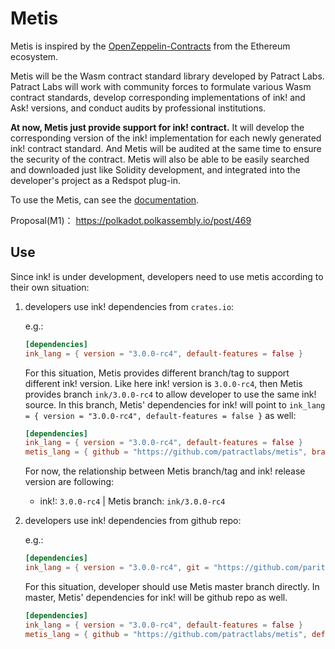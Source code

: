 # Metis

Metis is inspired by the [OpenZeppelin-Contracts](https://github.com/OpenZeppelin/openzeppelin-contracts) from the Ethereum ecosystem. 

Metis will be the Wasm contract standard library developed by Patract Labs. Patract Labs will work with community forces to formulate various Wasm contract standards, develop corresponding implementations of ink! and Ask! versions, and conduct audits by professional institutions.

**At now, Metis just provide support for ink! contract.** It will develop the corresponding version of the ink! implementation for each newly generated ink! contract standard. And Metis will be audited at the same time to ensure the security of the contract. Metis will also be able to be easily searched and downloaded just like Solidity development, and integrated into the developer's project as a Redspot plug-in.

To use the Metis, can see the [documentation](https://patractlabs.github.io/metis/#/./en-us/overview).

Proposal(M1)： https://polkadot.polkassembly.io/post/469

## Use
Since ink! is under development, developers need to use metis according to their own situation:

1. developers use ink! dependencies from `crates.io`:

    e.g.:
    ```toml
    [dependencies]
    ink_lang = { version = "3.0.0-rc4", default-features = false }
    ```
    For this situation, Metis provides different branch/tag to support different ink! version. Like here ink! version
    is `3.0.0-rc4`, then Metis provides branch `ink/3.0.0-rc4` to allow developer to use the same ink! source. In this 
    branch, Metis' dependencies for ink! will point to `ink_lang = { version = "3.0.0-rc4", default-features = false }` as well:

    ```toml
    [dependencies]
    ink_lang = { version = "3.0.0-rc4", default-features = false }
    metis_lang = { github = "https://github.com/patractlabs/metis", branch = "ink/3.0.0-rc4", default-features = false }
    ```
    
    For now, the relationship between Metis branch/tag and ink! release version are following:
    
    * ink!: `3.0.0-rc4` | Metis branch: `ink/3.0.0-rc4`

2. developers use ink! dependencies from github repo:

    e.g.:
    ```toml
    [dependencies]
    ink_lang = { version = "3.0.0-rc4", git = "https://github.com/paritytech/ink", default-features = false }
    ```
    For this situation, developer should use Metis master branch directly. In master, Metis' dependencies for ink! will be github repo as well.

    ```toml
    [dependencies]
    ink_lang = { version = "3.0.0-rc4", default-features = false }
    metis_lang = { github = "https://github.com/patractlabs/metis", default-features = false }
    ```
